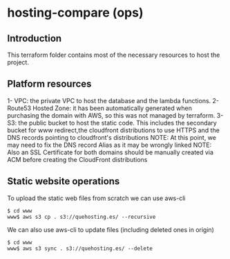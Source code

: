 # hosting-compare (ops)

## Introduction

This terraform folder contains most of the necessary resources to host the project.

## Platform resources

1- VPC: the private VPC to host the database and the lambda functions.
2- Route53 Hosted Zone: it has been automatically generated when purchasing the domain with AWS, so this was not managed by terraform.
3- S3: the public bucket to host the static code. This includes the secondary bucket for www redirect,the cloudfront distributions to use HTTPS and the DNS records pointing to cloudfront's distributions
NOTE: At this point, we may need to fix the DNS record Alias as it may be wrongly linked
NOTE: Also an SSL Certificate for both domains should be manually created via ACM before creating the CloudFront distributions

## Static website operations

To upload the static web files from scratch we can use aws-cli
```
$ cd www
www$ aws s3 cp . s3://quehosting.es/ --recursive
```

We can also use aws-cli to update files (including deleted ones in origin)
```
$ cd www
www$ aws s3 sync . s3://quehosting.es/ --delete
```
